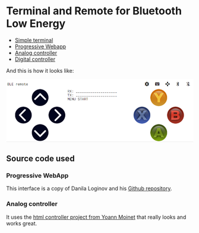 # Terminal and Remote for Bluetooth Low Energy 

- [Simple terminal](./simple/)
- [Progressive Webapp](./loginov/)
- [Analog controller](./analog/)
- [Digital controller](./digital/)

And this is how it looks like:

![web remote](ble-remote.png)

## Source code used

### Progressive WebApp

This interface is a copy of Danila Loginov and his [Github repository](https://github.com/loginov-rocks/Web-Bluetooth-Terminal).

### Analog controller

It uses the [html controller project from Yoann Moinet](https://github.com/yoannmoinet/nipplejs) that really looks and works great.

